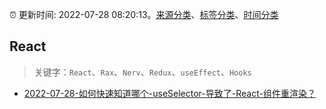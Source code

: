 :alarm_clock: 更新时间: 2022-07-28 08:20:13。[来源分类](../README.md)、[标签分类](../TAGS.md)、[时间分类](../TIMELINE.md)

## React


> 关键字：`React`、`Rax`、`Nerv`、`Redux`、`useEffect`、`Hooks`



- [2022-07-28-如何快速知道哪个-useSelector-导致了-React-组件重渲染？](https://www.v2ex.com/t/869258) 